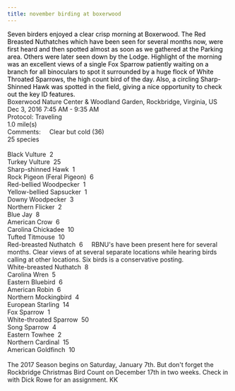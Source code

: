 ```yaml
---
title: november birding at boxerwood
---
```

<div class="paragraph"><span style="color:rgb(0, 0, 0)">Seven birders enjoyed a clear crisp morning at Boxerwood. The Red Breasted Nuthatches which have been seen for several months now, were first heard and then spotted almost as soon as we gathered at the Parking area. Others were later seen down by the Lodge. Highlight of the morning was an excellent views of a single Fox Sparrow patiently waiting on a branch for all binoculars to spot it surrounded by a huge flock of White Throated Sparrows, the high count bird of the day. Also, a circling Sharp-Shinned Hawk was spotted in the field, giving a nice opportunity to check out the key ID features.&nbsp;<br /></span><span>Boxerwood Nature Center &amp; Woodland Garden, Rockbridge, Virginia, US</span><br /><span>Dec 3, 2016 7:45 AM - 9:35 AM</span><br /><span>Protocol: Traveling</span><br /><span>1.0 mile(s)</span><br /><span>Comments:&nbsp; &nbsp; &nbsp;Clear but cold (36)</span><br /><span>25 species</span><br /><br /><span>Black Vulture&nbsp; 2</span><br /><span>Turkey Vulture&nbsp; 25</span><br /><span>Sharp-shinned Hawk&nbsp; 1</span><br /><span>Rock Pigeon (Feral Pigeon)&nbsp; 6</span><br /><span>Red-bellied Woodpecker&nbsp; 1</span><br /><span>Yellow-bellied Sapsucker&nbsp; 1</span><br /><span>Downy Woodpecker&nbsp; 3</span><br /><span>Northern Flicker&nbsp; 2</span><br /><span>Blue Jay&nbsp; 8</span><br /><span>American Crow&nbsp; 6</span><br /><span>Carolina Chickadee&nbsp; 10</span><br /><span>Tufted Titmouse&nbsp; 10</span><br /><span>Red-breasted Nuthatch&nbsp; 6&nbsp; &nbsp; &nbsp;RBNU's have been present here for several months. Clear views of at several separate locations while hearing birds calling at other locations. Six birds is a conservative posting.</span><br /><span>White-breasted Nuthatch&nbsp; 8</span><br /><span>Carolina Wren&nbsp; 5</span><br /><span>Eastern Bluebird&nbsp; 6</span><br /><span>American Robin&nbsp; 6</span><br /><span>Northern Mockingbird&nbsp; 4</span><br /><span>European Starling&nbsp; 14</span><br /><span>Fox Sparrow&nbsp; 1</span><br /><span>White-throated Sparrow&nbsp; 50</span><br /><span>Song Sparrow&nbsp; 4</span><br /><span>Eastern Towhee&nbsp; 2</span><br /><span>Northern Cardinal&nbsp; 15</span><br /><span>American Goldfinch&nbsp; 10<br /></span><br />The 2017 Season begins on Saturday, January 7th. But don't forget the Rockbridge Christmas Bird Count on December 17th in two weeks. Check in with Dick Rowe for an assignment. KK</div>
